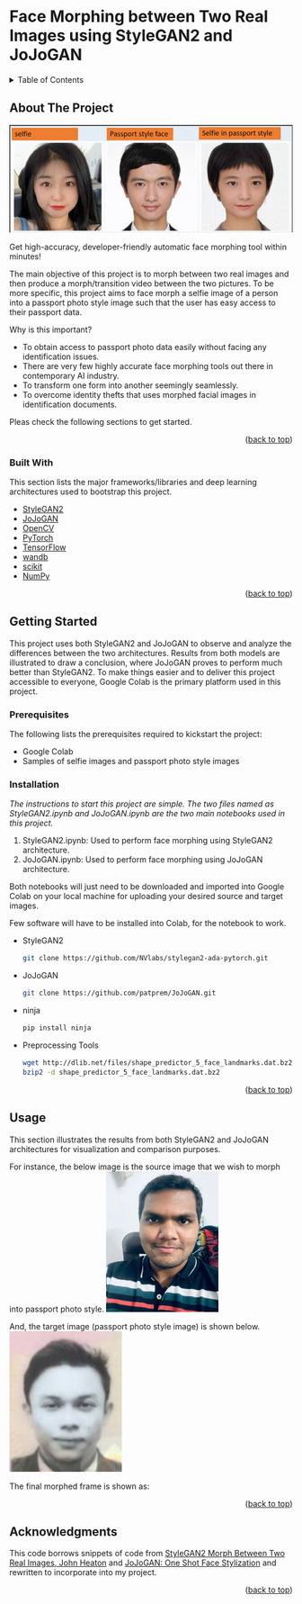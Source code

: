 # Face Morphing between Two Real Images using StyleGAN2 and JoJoGAN

<!-- TABLE OF CONTENTS -->
<details>
  <summary>Table of Contents</summary>
  <ol>
    <li>
      <a href="#about-the-project">About The Project</a>
      <ul>
        <li><a href="#built-with">Built With</a></li>
      </ul>
    </li>
    <li>
      <a href="#getting-started">Getting Started</a>
      <ul>
        <li><a href="#prerequisites">Prerequisites</a></li>
        <li><a href="#installation">Installation</a></li>
      </ul>
    </li>
    <li><a href="#usage">Usage</a></li>
    <li><a href="#acknowledgments">Acknowledgments</a></li>
  </ol>
</details>

<!-- ABOUT THE PROJECT -->
## About The Project

![Face Morph](https://github.com/patprem/FaceMorphing/blob/8c16d28a59b005727dc196e9c856011795c30faf/images/facemorph.png)

Get high-accuracy, developer-friendly automatic face morphing tool within minutes!

The main objective of this project is to morph between two real images and then produce a morph/transition video between the two pictures. To be more specific, this project aims to face morph a selfie image of a person into a passport photo style image such that the user has easy access to their passport data.

Why is this important?
* To obtain access to passport photo data easily without facing any identification issues.
* There are very few highly accurate face morphing tools out there in contemporary AI industry.
* To transform one form into another seemingly seamlessly.
* To overcome identity thefts that uses morphed facial images in identification documents.

Pleas check the following sections to get started.

<p align="right">(<a href="#top">back to top</a>)</p>

### Built With

This section lists the major frameworks/libraries and deep learning architectures used to bootstrap this project. 
* [StyleGAN2](https://github.com/NVlabs/stylegan2#readme)
* [JoJoGAN](https://arxiv.org/pdf/2112.11641.pdf)
* [OpenCV](https://opencv.org/)
* [PyTorch](https://pytorch.org/)
* [TensorFlow](https://www.tensorflow.org/)
* [wandb](https://docs.wandb.ai/)
* [scikit](https://scikit-learn.org/stable/)
* [NumPy](https://numpy.org/)

<p align="right">(<a href="#top">back to top</a>)</p>

<!-- GETTING STARTED -->
## Getting Started
This project uses both StyleGAN2 and JoJoGAN to observe and analyze the differences between the two architectures. Results from both models are illustrated to draw a conclusion, where JoJoGAN proves to perform much better than StyleGAN2. To make things easier and to deliver this project accessible to everyone, Google Colab is the primary platform used in this project.

### Prerequisites

The following lists the prerequisites required to kickstart the project:
* Google Colab
* Samples of selfie images and passport photo style images

### Installation

_The instructions to start this project are simple. The two files named as StyleGAN2.ipynb and JoJoGAN.ipynb are the two main notebooks used in this project._
1. StyleGAN2.ipynb: Used to perform face morphing using StyleGAN2 architecture.
2. JoJoGAN.ipynb: Used to perform face morphing using JoJoGAN architecture.

Both notebooks will just need to be downloaded and imported into Google Colab on your local machine for uploading your desired source and target images.

Few software will have to be installed into Colab, for the notebook to work. 
* StyleGAN2
  ```sh
  git clone https://github.com/NVlabs/stylegan2-ada-pytorch.git
  ```
* JoJoGAN
  ```sh
  git clone https://github.com/patprem/JoJoGAN.git
  ```
* ninja
  ```sh
  pip install ninja
  ```
* Preprocessing Tools
  ```sh
  wget http://dlib.net/files/shape_predictor_5_face_landmarks.dat.bz2
  bzip2 -d shape_predictor_5_face_landmarks.dat.bz2
  ```
  
<p align="right">(<a href="#top">back to top</a>)</p>

<!-- USAGE EXAMPLES -->
## Usage

This section illustrates the results from both StyleGAN2 and JoJoGAN architectures for visualization and comparison purposes.

For instance, the below image is the source image that we wish to morph into passport photo style.
<img src="https://github.com/patprem/FaceMorphing/blob/f371afea1d6d1836f833a6bf4798bb8f2a8b30bb/images/source1.jpeg" width="200" height ="250">

And, the target image (passport photo style image) is shown below.
<img src="https://github.com/patprem/FaceMorphing/blob/f371afea1d6d1836f833a6bf4798bb8f2a8b30bb/images/target1.jpg" width="200" height ="250">

The final morphed frame is shown as:






<p align="right">(<a href="#top">back to top</a>)</p>

<!-- ACKNOWLEDGMENTS -->
## Acknowledgments
This code borrows snippets of code from [StyleGAN2 Morph Between Two Real Images, John Heaton](https://github.com/jeffheaton/stylegan2-toys) and [JoJoGAN: One Shot Face Stylization](https://github.com/mchong6/JoJoGAN) and rewritten to incorporate into my project.

<p align="right">(<a href="#top">back to top</a>)</p>
